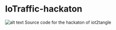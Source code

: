 # IoTraffic-hackaton
![alt text](https://github.com/elRaulito/Iotraffic-hackaton/blob/main/cover.jpg?raw=true)
Source code for the hackaton of iot2tangle

